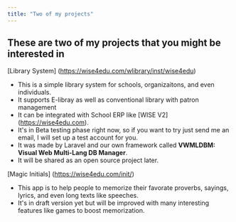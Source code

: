 ```yaml
---
title: "Two of my projects"
---
```

## These are two of my projects that you might be interested in
[Library System] (https://wise4edu.com/wlibrary/inst/wise4edu)
  - This is a simple library system for schools, organizaitons, and even individuals.
  - It supports E-libray as well as conventional library with patron management
  - It can be integrated with School ERP like [WISE V2] (https://wise4edu.com).
  - It's in Beta testing phase right now, so if you want to try just send me an email, I will set up a test account for you.
  - It was made by Laravel and our own framework called **VWMLDBM: Visual Web Multi-Lang DB Manager**.
  - It will be shared as an open source project later.
  
[Magic Initials] (https://wise4edu.com/init/)
  - This app is to help people to memorize their favorate proverbs, sayings, lyrics, and even long texts like speeches.
  - It's in draft version yet but will be improved with many interesting features like games to boost memorization.



